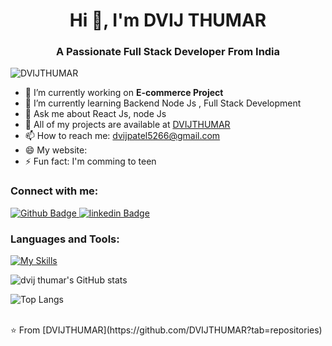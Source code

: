 <h1 align="center">Hi 👋, I'm DVIJ THUMAR</h1>
<h3 align="center">A Passionate Full Stack Developer From India</h3>

<p align="left"> <img src="https://komarev.com/ghpvc/?username=DVIJTHUMAR&label=Profile%20views&color=0e75b6&style=flat" alt="DVIJTHUMAR
" /> </p>

- 🔭 I’m currently working on **E-commerce Project**
- 🌱 I’m currently learning Backend Node Js , Full Stack Development
- 💬  Ask me about React Js, node Js
- 👯  All of my projects are available at [DVIJTHUMAR](https://github.com/DVIJTHUMAR)
- 📫 How to reach me: dvijpatel5266@gmail.com
- 😄 My website:
- ⚡ Fun fact: I'm comming to teen
  
### Connect with me:
<div id="badges">
  <a href="https://github.com/DVIJTHUMAR">
    <img src="https://img.shields.io/badge/Github-white?style=for-the-badge&logo=Github&logoColor=black" alt="Github Badge"/>
  </a>
<!--    <a href="">
    <img src="https://img.shields.io/badge/Twitter-blue?style=for-the-badge&logo=twitter&logoColor=white" alt="Twitter Badge"/>
  </a> -->
    <a href="www.linkedin.com/in/dvij-thumar">
    <img src="https://img.shields.io/badge/linkedin-blue?style=for-the-badge&logo=linkedin&logoColor=black" alt="linkedin Badge"/>
  </a>
</div>

### Languages and Tools:
[![My Skills](https://skillicons.dev/icons?i=html,css,c,c++,javascript,bootstrap,react-js,node-js,linkedin,mongodb,firebase,github,git,postman,figma,perline=5)](https://skillicons.dev)

![dvij thumar's GitHub stats](https://github-readme-stats.vercel.app/api?username=DVIJTHUMAR&show_icons=true&theme=dark)

![Top Langs](https://github-readme-stats.vercel.app/api/top-langs/?username=DVIJTHUMAR&theme=dark)


<br>
⭐️ From [DVIJTHUMAR](https://github.com/DVIJTHUMAR?tab=repositories)
